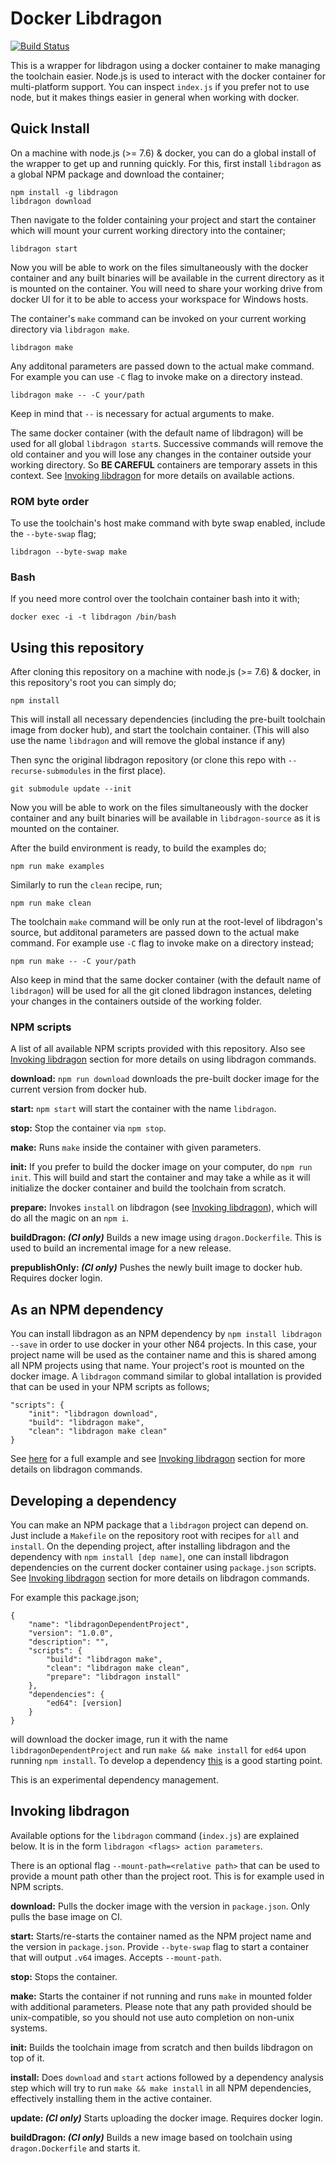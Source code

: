 # Docker Libdragon

[![Build Status](https://travis-ci.org/anacierdem/libdragon-docker.svg?branch=master)](https://travis-ci.org/anacierdem/libdragon-docker)

This is a wrapper for libdragon using a docker container to make managing the toolchain easier. Node.js is used to interact with the docker container for multi-platform support. You can inspect `index.js` if you prefer not to use node, but it makes things easier in general when working with docker.

## Quick Install

On a machine with node.js (>= 7.6) & docker, you can do a global install of the wrapper to get up and running quickly. For this, first install `libdragon` as a global NPM package and download the container;

    npm install -g libdragon
    libdragon download

Then navigate to the folder containing your project and start the container which will mount your current working directory into the container;

    libdragon start

Now you will be able to work on the files simultaneously with the docker container and any built binaries will be available in the current directory as it is mounted on the container.
You will need to share your working drive from docker UI for it to be able to access your workspace for Windows hosts.

The container's `make` command can be invoked on your current working directory via `libdragon make`.

    libdragon make

Any additonal parameters are passed down to the actual make command. For example you can use `-C` flag to invoke make on a directory instead.

    libdragon make -- -C your/path

Keep in mind that `--` is necessary for actual arguments to make.

The same docker container (with the default name of libdragon) will be used for all global `libdragon start`s. Successive commands will remove the old container and you will lose any changes in the container outside your working directory. So **BE CAREFUL** containers are temporary assets in this context.
See [Invoking libdragon](#Invoking-libdragon) for more details on available actions.

### ROM byte order

To use the toolchain's host make command with byte swap enabled, include the `--byte-swap` flag;

    libdragon --byte-swap make

### Bash

If you need more control over the toolchain container bash into it with;

    docker exec -i -t libdragon /bin/bash


## Using this repository

After cloning this repository on a machine with node.js (>= 7.6) & docker, in this repository's root you can simply do;

    npm install

This will install all necessary dependencies (including the pre-built toolchain image from docker hub), and start the toolchain container. (This will also use the name `libdragon` and will remove the global instance if any)

Then sync the original libdragon repository (or clone this repo with `--recurse-submodules` in the first place).

    git submodule update --init

Now you will be able to work on the files simultaneously with the docker container and any built binaries will be available in `libdragon-source` as it is mounted on the container.

After the build environment is ready, to build the examples do;

    npm run make examples

Similarly to run the `clean` recipe, run;

    npm run make clean

The toolchain `make` command will be only run at the root-level of libdragon's source, but additonal parameters are passed down to the actual make command. For example use `-C` flag to invoke make on a directory instead;

    npm run make -- -C your/path

Also keep in mind that the same docker container (with the default name of `libdragon`) will be used for all the git cloned libdragon instances, deleting your changes in the containers outside of the working folder.

### NPM scripts

A list of all available NPM scripts provided with this repository. Also see [Invoking libdragon](#Invoking-libdragon) section for more details on using libdragon commands.

**download:** `npm run download` downloads the pre-built docker image for the current version from docker hub.

**start:** `npm start` will start the container with the name `libdragon`.

**stop:** Stop the container via `npm stop`.

**make:** Runs `make` inside the container with given parameters.

**init:** If you prefer to build the docker image on your computer, do `npm run init`. This will build and start the container and may take a while as it will initialize the docker container and build the toolchain from scratch.

**prepare:** Invokes `install` on libdragon (see [Invoking libdragon](#Invoking-libdragon)), which will do all the magic on an `npm i`.

**buildDragon: *(CI only)*** Builds a new image using `dragon.Dockerfile`. This is used to build an incremental image for a new release.

**prepublishOnly: *(CI only)*** Pushes the newly built image to docker hub. Requires docker login.


## As an NPM dependency

You can install libdragon as an NPM dependency by `npm install libdragon --save` in order to use docker in your other N64 projects. In this case, your project name will be used as the container name and this is shared among all NPM projects using that name. Your project's root is mounted on the docker image. A `libdragon` command similar to global intallation is provided that can be used in your NPM scripts as follows;

    "scripts": {
        "init": "libdragon download",
        "build": "libdragon make",
        "clean": "libdragon make clean"
    }

See [here](https://github.com/anacierdem/ed64-example) for a full example and see [Invoking libdragon](#Invoking-libdragon) section for more details on libdragon commands.


## Developing a dependency

You can make an NPM package that a `libdragon` project can depend on. Just include a `Makefile` on the repository root with recipes for `all` and `install`. On the depending project, after installing libdragon and the dependency with `npm install [dep name]`, one can install libdragon dependencies on the current docker container using `package.json` scripts. See [Invoking libdragon](#Invoking-libdragon) section for more details on libdragon commands.

For example this package.json;

    {
        "name": "libdragonDependentProject",
        "version": "1.0.0",
        "description": "",
        "scripts": {
            "build": "libdragon make",
            "clean": "libdragon make clean",
            "prepare": "libdragon install"
        },
        "dependencies": {
            "ed64": [version]
        }
    }

will download the docker image, run it with the name `libdragonDependentProject` and run `make && make install` for `ed64` upon running `npm install`. To develop a dependency [this](https://github.com/anacierdem/libdragon-dependency) is a good starting point.

This is an experimental dependency management.


## Invoking libdragon

Available options for the `libdragon` command (`index.js`) are explained below. It is in the form `libdragon <flags> action parameters`.

There is an optional flag `--mount-path=<relative path>` that can be used to provide a mount path other than the project root. This is for example used in NPM scripts.

**download:** Pulls the docker image with the version in `package.json`. Only pulls the base image on CI.

**start:** Starts/re-starts the container named as the NPM project name and the version in `package.json`. Provide `--byte-swap` flag to start a container that will output `.v64` images. Accepts `--mount-path`.

**stop:** Stops the container.

**make:** Starts the container if not running and runs `make` in mounted folder with additional parameters. Please note that any path provided should be unix-compatible, so you should not use auto completion on non-unix systems.

**init:** Builds the toolchain image from scratch and then builds libdragon on top of it.

**install:** Does `download` and `start` actions followed by a dependency analysis step which will try to run `make && make install` in all NPM dependencies, effectively installing them in the active container.

**update: *(CI only)*** Starts uploading the docker image. Requires docker login.

**buildDragon: *(CI only)*** Builds a new image based on toolchain using `dragon.Dockerfile` and starts it.
